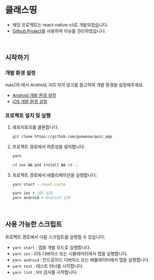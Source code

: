 # 클래스띵

- 해당 프로젝트는 react-native-cli로 개발되었습니다.
- [Github Project](https://github.com/users/gunwooa/projects/2/views/1?pane=info)를 사용하여 이슈를 관리하였습니다.

<br />

## 시작하기

### 개발 환경 설정

macOS 에서 Android, iOS 각각 링크를 참고하여 개발 환경을 섫정해주세요.

- [Android 개발 환경 설정](https://reactnative.dev/docs/environment-setup?platform=android)
- [iOS 개발 환경 설정](https://reactnative.dev/docs/environment-setup?platform=ios)

### 프로젝트 설치 및 실행

1. 레포지토리를 클론합니다:

   ```bash
   git clone https://github.com/gunwooa/quiz_app
   ```

2. 프로젝트 경로에서 의존성을 설치합니다:

   ```bash
   yarn

   cd ios && pod install && cd ..
   ```

3. 프로젝트 경로에서 애플리케이션을 실행합니다:

   ```bash
   yarn start --reset-cache

   yarn ios # iOS 실행
   yarn android # Android 실행
   ```

<br />

## 사용 가능한 스크립트

프로젝트 경로에서 다음 스크립트를 실행할 수 있습니다:

- `yarn start` : 앱을 개발 모드로 실행합니다.
- `yarn ios` : iOS 디바이스 또는 시뮬레이터에서 앱을 실행합니다.
- `yarn android` : 안드로이드 디바이스 또는 에뮬레이터에서 앱을 실행합니다.
- `yarn test` : 테스트 러너를 시작합니다.
- `yarn lint` : lint 검사를 시작합니다.

